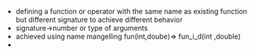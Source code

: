 - defining a function or operator with the same name as existing function but different signature to achieve different behavior
- signature->number or type of arguments
- achieved using name mangelling  fun(int,doube)=> fun_i_d(int ,double)
-